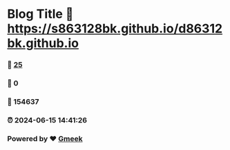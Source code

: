 # Blog Title :link: https://s863128bk.github.io/d86312bk.github.io 
### :page_facing_up: [25](https://s863128bk.github.io/d86312bk.github.io/tag.html) 
### :speech_balloon: 0 
### :hibiscus: 154637 
### :alarm_clock: 2024-06-15 14:41:26 
### Powered by :heart: [Gmeek](https://github.com/Meekdai/Gmeek)
